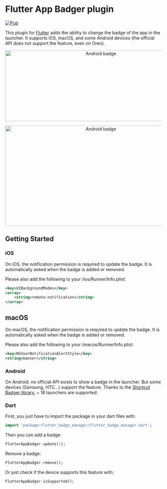# Flutter App Badger plugin

[![Pub](https://img.shields.io/pub/v/flutter_badge_manager.svg)](https://pub.dartlang.org/packages/flutter_badge_manager)

This plugin for [Flutter](https://flutter.io) adds the ability to change the badge of the app in the launcher.
It supports iOS, macOS, and some Android devices (the official API does not support the feature, even on Oreo).

<p align="center">
  <img
    src="https://raw.githubusercontent.com/ziqq/flutter_badge_manager/master/assets/ios.png"
    style="margin:auto" width="600"
    alt="Android badge"
    height="228">
</p>

<p align="center">
  <img
    src="https://raw.githubusercontent.com/ziqq/flutter_badge_manager/master/assets/android.png"
    style="margin:auto" width="600"
    alt="Android badge"
    height="322">
</p>


## Getting Started

### iOS

On iOS, the notification permission is required to update the badge.
It is automatically asked when the badge is added or removed.

Please also add the following to your <your project>/ios/Runner/Info.plist:
```xml
<key>UIBackgroundModes</key>
<array>
    <string>remote-notification</string>
</array>
```

## macOS

On macOS, the notification permission is required to update the badge.
It is automatically asked when the badge is added or removed.

Please also add the following to your <your project>/macos/Runner/Info.plist:
```xml
<key>NSUserNotificationAlertStyle</key>
<string>banner</string>
```

### Android

On Android, no official API exists to show a badge in the launcher. But some devices (Samsung, HTC...) support the feature.
Thanks to the [Shortcut Badger library](https://github.com/leolin310148/ShortcutBadger/), ~ 16 launchers are supported.


### Dart

First, you just have to import the package in your dart files with:
```dart
import 'package:flutter_badge_manager/flutter_badge_manager.dart';
```

Then you can add a badge:
```dart
FlutterAppBadger.update(1);
```

Remove a badge:
```dart
FlutterAppBadger.remove();
```

Or just check if the device supports this feature with:
```dart
FlutterAppBadger.isSupported();
```
